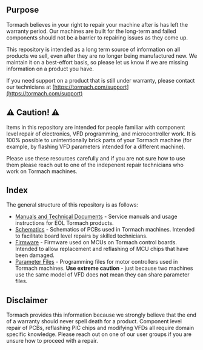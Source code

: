 ## Purpose
Tormach believes in your right to repair your machine after is has left the warranty period. 
Our machines are built for the long-term and failed components should not be a barrier to repairing issues as they come up.

This repository is intended as a long term source of information on all products we sell, even after they are no longer being manufactured new. 
We maintain it on a best-effort basis, so please let us know if we are missing information on a product you have.

If you need support on a product that is still under warranty, please contact our technicians at [https://tormach.com/support](https://tormach.com/support)

## :warning: Caution! :warning:

Items in this repository are intended for people familiar with component level repair of electronics, 
VFD programming, and microcontroller work. It is 100% possible to unintentionally brick parts of your Tormach machine (for example, by flashing 
VFD parameters intended for a different machine). 

Please use these resources carefully and if you are not sure how to use them please reach out to one of the indepenent repair technicians who work on Tormach machines.

## Index
The general structure of this repository is as follows:

* [Manuals and Technical Documents](Manuals/) - Service manuals and usage instructions for EOL Tormach products. 
* [Schematics](Schematics/) - Schematics of PCBs used in Tormach machines. Intended to facilitate board level repairs by skilled technicians.
* [Firmware](Firmware/) - Firmware used on MCUs on Tormach control boards. Intended to allow replacement and reflashing of MCU chips that have been damaged.
* [Parameter Files](Parameter_Files/) - Programming files for motor controllers used in Tormach machines. **Use extreme caution** - just because two machines use the same model of VFD does **not** mean they can share parameter files.

## Disclaimer
Tormach provides this information because we strongly believe that the end of a warranty should never spell death for a product. 
Component level repair of PCBs, reflashing PIC chips and modifying VFDs all require domain specific knowledge. Please reach out on 
one of our user groups if you are unsure how to proceed with a repair. 